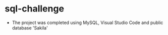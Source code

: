 # sql-challenge

* The project was completed using MySQL, Visual Studio Code and public database 'Sakila'

